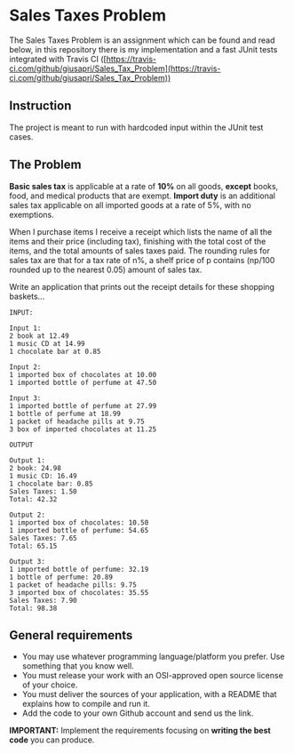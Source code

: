 # Sales Taxes Problem
The Sales Taxes Problem is an assignment which can be found and read below, in this repository there is my implementation and a fast JUnit tests integrated with Travis CI ([https://travis-ci.com/github/giusapri/Sales_Tax_Problem](https://travis-ci.com/github/giusapri/Sales_Tax_Problem))

## Instruction
The project is meant to run with hardcoded input within the JUnit test cases.

## The Problem
**Basic sales tax**  is applicable at a rate of  **10%**  on all goods,  **except**  books, food, and medical products that are exempt.  **Import duty**  is an additional sales tax applicable on all imported goods at a rate of 5%, with no exemptions.

When I purchase items I receive a receipt which lists the name of all the items and their price (including tax), finishing with the total cost of the items, and the total amounts of sales taxes paid. The rounding rules for sales tax are that for a tax rate of n%, a shelf price of p contains (np/100 rounded up to the nearest 0.05) amount of sales tax.

Write an application that prints out the receipt details for these shopping baskets...

```
INPUT:

Input 1:
2 book at 12.49
1 music CD at 14.99
1 chocolate bar at 0.85

Input 2:
1 imported box of chocolates at 10.00
1 imported bottle of perfume at 47.50

Input 3:
1 imported bottle of perfume at 27.99
1 bottle of perfume at 18.99
1 packet of headache pills at 9.75
3 box of imported chocolates at 11.25

OUTPUT

Output 1:
2 book: 24.98
1 music CD: 16.49
1 chocolate bar: 0.85
Sales Taxes: 1.50
Total: 42.32

Output 2:
1 imported box of chocolates: 10.50
1 imported bottle of perfume: 54.65
Sales Taxes: 7.65
Total: 65.15

Output 3:
1 imported bottle of perfume: 32.19
1 bottle of perfume: 20.89
1 packet of headache pills: 9.75
3 imported box of chocolates: 35.55
Sales Taxes: 7.90
Total: 98.38
```
## General requirements

-   You may use whatever programming language/platform you prefer. Use something that you know well.
-   You must release your work with an OSI-approved open source license of your choice.
-   You must deliver the sources of your application, with a README that explains how to compile and run it.
-   Add the code to your own Github account and send us the link.

**IMPORTANT:**  Implement the requirements focusing on  **writing the best code**  you can produce.
